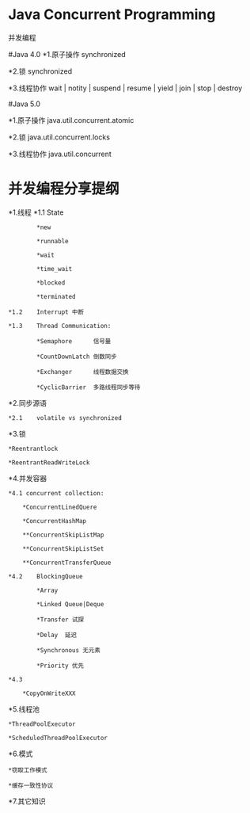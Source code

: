Java Concurrent Programming
==========

并发编程

#Java 4.0
*1.原子操作		synchronized

*2.锁			synchronized

*3.线程协作		wait | notity | suspend | resume | yield | join | stop | destroy


#Java 5.0

*1.原子操作		java.util.concurrent.atomic

*2.锁			java.util.concurrent.locks

*3.线程协作		java.util.concurrent

并发编程分享提纲
================

*1.线程
	*1.1 State
	
			*new
			
			*runnable
			
			*wait
			
			*time_wait
			
			*blocked
			
			*terminated
			
	*1.2	Interrupt 中断
	
	*1.3	Thread Communication:
	
			*Semaphore		信号量
			
			*CountDownLatch	倒数同步
			
			*Exchanger		线程数据交换
			
			*CyclicBarrier 	多路线程同步等待
			
*2.同步源语

	*2.1	volatile vs synchronized
	
*3.锁

	*Reentrantlock
	
	*ReentrantReadWriteLock
	
*4.并发容器

	*4.1 concurrent collection:
	
		*ConcurrentLinedQuere
		
		*ConcurrentHashMap
		
		**ConcurrentSkipListMap
		
		**ConcurrentSkipListSet
		
		**ConcurrentTransferQueue
		
	*4.2	BlockingQueue
	
			*Array
			
			*Linked Queue|Deque
			
			*Transfer 试探
			
			*Delay	延迟
			
			*Synchronous 无元素
			
			*Priority 优先
			
	*4.3
	
		*CopyOnWriteXXX
		
*5.线程池

	*ThreadPoolExecutor
	
	*ScheduledThreadPoolExecutor
	
*6.模式

	*窃取工作模式
	
	*缓存一致性协议
	
*7.其它知识
